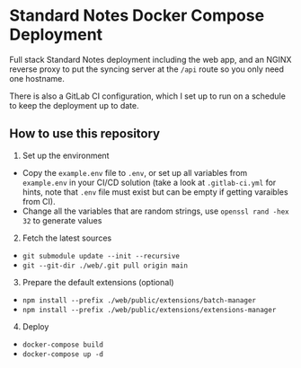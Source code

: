 # Standard Notes Docker Compose Deployment

Full stack Standard Notes deployment including the web app, and an NGINX reverse proxy to put the syncing server at the `/api` route so you only need one hostname.

There is also a GitLab CI configuration, which I set up to run on a schedule to
keep the deployment up to date.

## How to use this repository

1. Set up the environment

- Copy the `example.env` file to `.env`, or set up all variables from `example.env` in your CI/CD solution (take a look at `.gitlab-ci.yml` for hints, note that `.env` file must exist but can be empty if getting varaibles from CI).
- Change all the variables that are random strings, use `openssl rand -hex 32` to generate values

2. Fetch the latest sources

- `git submodule update --init --recursive`
- `git --git-dir ./web/.git pull origin main`

3. Prepare the default extensions (optional)

- `npm install --prefix ./web/public/extensions/batch-manager`
- `npm install --prefix ./web/public/extensions/extensions-manager`

4. Deploy

- `docker-compose build`
- `docker-compose up -d`
